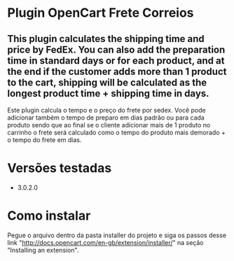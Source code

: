 # Plugin OpenCart Frete Correios

This plugin calculates the shipping time and price by FedEx. You can also add the preparation time in standard days or for each product, and at the end if the customer adds more than 1 product to the cart, shipping will be calculated as the longest product time + shipping time in days.
---
Este plugin calcula o tempo e o preço do frete por sedex. Você pode adicionar também o tempo de preparo em dias padrão ou para cada produto sendo que ao final se o cliente adicionar mais de 1 produto no carrinho o frete será calculado como o tempo do produto mais demorado + o tempo do frete em dias.

# Versões testadas

- 3.0.2.0

# Como instalar

Pegue o arquivo dentro da pasta installer do projeto e siga os passos desse link "http://docs.opencart.com/en-gb/extension/installer/" na seção "Installing an extension".
